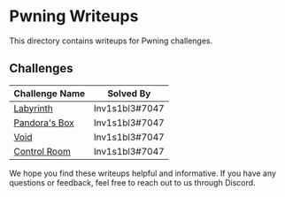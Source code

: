 # Pwning Writeups

This directory contains writeups for Pwning challenges.

## Challenges

| Challenge Name | Solved By |
| --- | --- |
| [Labyrinth](./Labyrinth/README.md)| Inv1s1bl3#7047 |
| [Pandora's Box](./Pandoras_Box/README.md) | Inv1s1bl3#7047 |
| [Void](./Void/README.md) | Inv1s1bl3#7047 |
| [Control Room](./Control_Room/README.md) | Inv1s1bl3#7047 |


We hope you find these writeups helpful and informative. If you have any questions or feedback, feel free to reach out to us through Discord.

